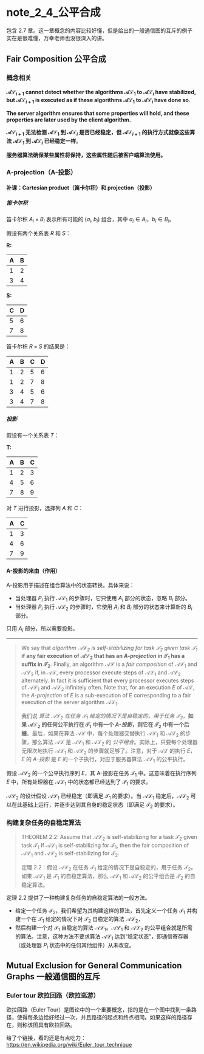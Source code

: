 # note_2_4_公平合成

包含 2.7 章。这一章概念的内容比较好懂，但是给出的一般通信图的互斥的例子实在是很难懂，万幸老师也没很深入的讲。

## Fair Composition 公平合成

### 概念相关

**$\mathcal{AL}_{i+1}$ cannot detect whether the algorithms $\mathcal{AL}_1$ to $\mathcal{AL}_i$ have stabilized, but $\mathcal{AL}_{i+1}$ is executed as if these algorithms $\mathcal{AL}_1$ to $\mathcal{AL}_i$ have done so**.

**The server algorithm ensures that some properties will hold, and these properties are later used by the client algorithm.**

**$\mathcal{AL}_{i+1}$ 无法检测 $\mathcal{AL}_1$ 到 $\mathcal{AL}_i$ 是否已经稳定，但 $\mathcal{AL}_{i+1}$ 的执行方式就像这些算法 $\mathcal{AL}_1$ 到 $\mathcal{AL}_i$ 已经稳定一样**。

**服务器算法确保某些属性将保持，这些属性随后被客户端算法使用。**

### A-projection（A-投影）

#### 补课：Cartesian product（笛卡尔积）和 projection（投影）

##### 笛卡尔积

笛卡尔积 $A_i \times B_i$ 表示所有可能的 $(a_i, b_i)$ 组合，其中 $a_i \in A_i$，$b_i \in B_i$。

假设有两个关系表 $R$ 和 $S$：

**R:**

| A    | B    |
| ---- | ---- |
| 1    | 2    |
| 3    | 4    |

**S:**

| C    | D    |
| ---- | ---- |
| 5    | 6    |
| 7    | 8    |

笛卡尔积 $R \times S$ 的结果是：

| A | B | C | D |
|---|---|---|---|
| 1 | 2 | 5 | 6 |
| 1 | 2 | 7 | 8 |
| 3 | 4 | 5 | 6 |
| 3 | 4 | 7 | 8 |

##### 投影

假设有一个关系表 $T$：

**T:**

| A    | B    | C    |
| ---- | ---- | ---- |
| 1    | 2    | 3    |
| 4    | 5    | 6    |
| 7    | 8    | 9    |

对 $T$ 进行投影，选择列 $A$ 和 $C$：

| A | C |
|---|---|
| 1 | 3 |
| 4 | 6 |
| 7 | 9 |

#### A-投影的来由（作用）

A-投影用于描述在组合算法中的状态转换。具体来说：

- 当处理器 $P_i$ 执行 $\mathcal{AL}_1$ 的步骤时，它只使用 $A_i$ 部分的状态，忽略 $B_i$ 部分。
- 当处理器 $P_i$ 执行 $\mathcal{AL}_2$ 的步骤时，它使用 $A_i$ 和 $B_i$ 部分的状态来计算新的 $B_i$ 部分。

只用 $A_i$ 部分，所以需要投影。

---

> We say that *algorithm $\mathcal{AL}_2$ is self-stabilizing for task $\mathcal{T}_2$ given task $\mathcal{T}_1$* **if any fair execution of $\mathcal{AL}_2$ that has an *A-projection* in $\mathcal{T}_1$ has a suffix in $\mathcal{T}_2$**. Finally, an algorithm $\mathcal{AL}$ is a *fair composition* of $\mathcal{AL}_1$ and $\mathcal{AL}_2$ if, in $\mathcal{AL}$, every processor execute steps of $\mathcal{AL}_1$ and $\mathcal{AL}_2$ alternately. In fact it is sufficient that every processor executes steps of $\mathcal{AL}_1$ and $\mathcal{AL}_2$ infinitely often. Note that, for an execution $E$ of $\mathcal{AL}$, the *A-projection* of $E$ is a sub-execution of E corresponding to a fair execution of the server algorithm $\mathcal{AL}_1$.
>
> 我们说 *算法 $\mathcal{AL}_2$ 在任务 $\mathcal{T}_1$ 给定的情况下是自稳定的，用于任务 $\mathcal{T}_2$*，**如果 $\mathcal{AL}_2$ 的任何公平执行在 $\mathcal{T}_1$ 中有一个 *A-投影*，则它在 $\mathcal{T}_2$ 中有一个后缀**。最后，如果在算法 $\mathcal{AL}$ 中，每个处理器交替执行 $\mathcal{AL}_1$ 和 $\mathcal{AL}_2$ 的步骤，那么算法 $\mathcal{AL}$ 是 $\mathcal{AL}_1$ 和 $\mathcal{AL}_2$ 的 *公平组合*。实际上，只要每个处理器无限次地执行 $\mathcal{AL}_1$ 和 $\mathcal{AL}_2$ 的步骤就足够了。注意，对于 $\mathcal{AL}$ 的执行 $E$，$E$ 的 *A-投影* 是 $E$ 的一个子执行，对应于服务器算法 $\mathcal{AL}_1$ 的公平执行。

假设 $\mathcal{AL}_2$ 的一个公平执行序列 $E$，其 A-投影在任务 $\mathcal{T}_1$ 中。这意味着在执行序列 $E$ 中，所有处理器在 $\mathcal{AL}_1$ 中的状态都已经达到了 $\mathcal{T}_1$ 的要求。

$\mathcal{AL}_2$ 的设计假设 $\mathcal{AL}_1$ 已经稳定（即满足 $\mathcal{T}_1$ 的要求）。当 $\mathcal{AL}_1$ 稳定后，$\mathcal{AL}_2$ 可以在此基础上运行，并逐步达到其自身的稳定状态（即满足 $\mathcal{T}_2$ 的要求）。

### 构建复杂任务的自稳定算法

> THEOREM 2.2: Assume that $\mathcal{AL}_2$ is self-stabilizing for a task $\mathcal{T}_2$ given task $\mathcal{T}_1$ If $\mathcal{AL}_1$ is self-stabilizing for $\mathcal{T}_1$, then the fair composition of $\mathcal{AL}_1$ and $\mathcal{AL}_2$ is self-stabilizing for $\mathcal{T}_2$.
>
> 定理 2.2：假设 $\mathcal{AL}_2$ 在任务 $\mathcal{T}_1$ 给定的情况下是自稳定的，用于任务 $\mathcal{T}_2$。如果 $\mathcal{AL}_1$ 是 $\mathcal{T}_1$ 的自稳定算法，那么 $\mathcal{AL}_1$ 和 $\mathcal{AL}_2$ 的公平组合是 $\mathcal{T}_2$ 的自稳定算法。

定理 2.2 提供了一种构建复杂任务的自稳定算法的一般方法。

- 给定一个任务 $\mathcal{T}_2$，我们希望为其构建这样的算法，首先定义一个任务 $\mathcal{T}_1$ 并构建一个在 $\mathcal{T}_1$ 给定的情况下对 $\mathcal{T}_2$ 自稳定的算法 $\mathcal{AL}_2$，
- 然后构建一个对 $\mathcal{T}_1$ 自稳定的算法 $\mathcal{AL}_1$。$\mathcal{AL}_1$ 和 $\mathcal{AL}_2$ 的公平组合就是所需的算法。注意，这种方法不要求算法 $\mathcal{AL}_1$ 达到“稳定状态”，即通信寄存器（或处理器 $P_i$ 状态中的任何其他组件）从未改变。

## Mutual Exclusion for General Communication Graphs 一般通信图的互斥

### Euler tour 欧拉回路（欧拉巡游）

欧拉回路（Euler Tour）是图论中的一个重要概念，指的是在一个图中找到一条路径，使得每条边恰好经过一次，并且路径的起点和终点相同。如果这样的路径存在，则称该图具有欧拉回路。

给了个链接，看的还是有点吃力：<https://en.wikipedia.org/wiki/Euler_tour_technique>
